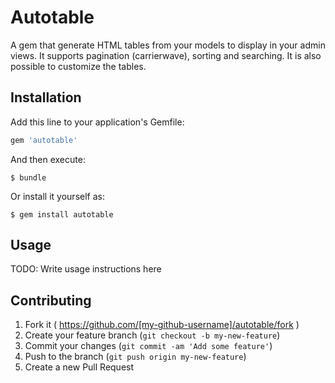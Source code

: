 # Autotable

A gem that generate HTML tables from your models to display in your admin views. It supports pagination (carrierwave), sorting and searching. It is also possible to customize the tables.

## Installation

Add this line to your application's Gemfile:

```ruby
gem 'autotable'
```

And then execute:

    $ bundle

Or install it yourself as:

    $ gem install autotable

## Usage

TODO: Write usage instructions here

## Contributing

1. Fork it ( https://github.com/[my-github-username]/autotable/fork )
2. Create your feature branch (`git checkout -b my-new-feature`)
3. Commit your changes (`git commit -am 'Add some feature'`)
4. Push to the branch (`git push origin my-new-feature`)
5. Create a new Pull Request
